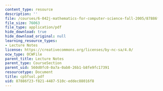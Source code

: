 ```yaml
---
content_type: resource
description: ''
file: /courses/6-042j-mathematics-for-computer-science-fall-2005/87886f23f8214487510ceddec88016f8_cp5fsol.pdf
file_size: 76063
file_type: application/pdf
hide_download: true
hide_download_original: null
learning_resource_types:
- Lecture Notes
license: https://creativecommons.org/licenses/by-nc-sa/4.0/
ocw_type: OCWFile
parent_title: Lecture Notes
parent_type: CourseSection
parent_uid: 560d0fc0-0a7a-0ab0-26b1-b8fe9fc17391
resourcetype: Document
title: cp5fsol.pdf
uid: 87886f23-f821-4487-510c-eddec88016f8
---
```

